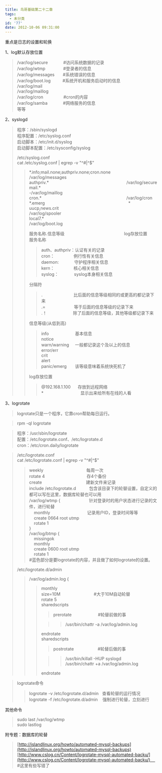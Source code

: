 ```yaml
---
title: 鸟哥基础第二十二章
tags:
  - 未分类
id: '77'
date: 2012-10-06 09:31:00
---
```


重点是日志的设置和轮换  
  
1、log默认存放位置  

> /var/log/secure             #访问系统数据的记录  
> /var/log/wtmp               #登录者的信息  
> /var/log/messages       #系统错误的信息  
> /var/log/boot.log          #系统开机和服务启动时的信息  
> /var/log/mail               
> /var/log/maillog  
> /var/log/cron                 #cron的内容  
> /var/log/samba             #网络服务的信息  
> 等等  
>   

2、syslogd  

> 程序：/sbin/syslogd  
> 程序配置：/etc/syslog.conf  
> 启动脚本：/etc/init.d/syslog  
> 启动脚本配置：/etc/sysconfig/syslog  
>   
> /etc/syslog.conf  
> cat /etc/syslog.conf | egrep -v "^#|^$"  
> 
> > \*.info;mail.none;authpriv.none;cron.none                /var/log/messages  
> > authpriv.\*                                                                 /var/log/secure  
> > mail.\*                                                                       -/var/log/maillog  
> > cron.\*                                                                       /var/log/cron  
> > \*.emerg                                                                      \*  
> > uucp,news.crit                                                         /var/log/spooler  
> > local7.\*                                                                    /var/log/boot.log  
> >   
> > 服务名称.信息等级                                                  log存放位置  
> > 服务名称  
> > 
> > > auth、authpriv：认证有关的记录  
> > > cron：                例行性有关信息  
> > > daemon:             守护程序相关信息  
> > > kern：                核心相关信息  
> > > syslog：             syslog本身相关信息  
> > 
> >   
> > 分隔符  
> > 
> > > .                          比后面的信息等级相同的或更高的都记录下来  
> > > .=                        等于后面的信息等级的记录下来  
> > > .！                      除了后面的信息等级，其他等级都记录下来  
> > 
> >   
> > 信息等级(从低到高)  
> > 
> > > info                      基本信息  
> > > notice  
> > > warn/warning     一般都记录这个及以上的信息  
> > > error/err  
> > > crit  
> > > alert  
> > > panic/emerg       该等级意味着系统快死机了  
> > 
> >   
> > log存放位置  
> > 
> > > @192.168.1.100      存放到远程网络  
> > > \*                               显示出来给所有在线的人看  
> 
>   

3、logrotate  

> logrotate只是一个程序，它靠cron帮助每日运行。  

> rpm -ql logrotate  

> 程序：/usr/sbin/logrotate  
> 配置：/etc/logrotate.conf、/etc/logrotate.d  
> cron：/etc/cron.daily/logrotate  
>   

> /etc/logrotate.conf  
> cat /etc/logrotate.conf | egrep -v "^#|^$"  
> 
> > weekly                                    每周一次  
> > rotate 4                                   存4个备份  
> > create                                     建新文件来记录  
> > include /etc/logrotate.d           包含该目录下的轮替设置，自定义的都可以写在这里，数据库轮替也可以用  
> > /var/log/wtmp {                        针对登录时的用户状态进行记录的文件，进行轮替  
> >     monthly                               记录用户ID，登录时间等等  
> >     create 0664 root utmp  
> >     rotate 1  
> > }  
> > /var/log/btmp {  
> >     missingok  
> >     monthly  
> >     create 0600 root utmp  
> >     rotate 1  
> > #蓝色部分是要logrotate的内容，并且做了如何logrotate的设置。  
> >   
> 
> /etc/logrotate.d/admin  
> 
> > /var/log/admin.log {  
> > 
> > > monthly  
> > > size=10M                            #大于10M自动轮替  
> > > rotate 5  
> > > sharedscripts  
> > > 
> > > > prerotate                      #轮替前做的事  
> > > 
> > > > > /usr/bin/chattr -a /var/log/admin.log  
> > > 
> > > endrotate  
> > > sharedscripts        
> > > 
> > > > postrotate                    #轮替后做的事         
> > > 
> > > > > /usr/bin/killall -HUP syslogd  
> > > > > /usr/bin/chattr +a /var/log/admin.log  
> > > 
> > > endrotate  
> 
>   

> logrotate命令  
> 
> > logrotate -v /etc/logrotate.d/admin   查看轮替的运行情况  
> > logrotate -f /etc/logrotate.d/admin    强制进行轮替，立刻进行  

  
  
其他命令  

> sudo last /var/log/wtmp   
> sudo lastlog  
>   

附专题：数据库的轮替  

> [http://islandlinux.org/howto/automated-mysql-backups](http://islandlinux.org/howto/automated-mysql-backups)  
> [http://www.cslog.cn/Content/logrotate-mysql-automated-backu/](http://www.cslog.cn/Content/logrotate-mysql-automated-backu/)     #这里有些写错了